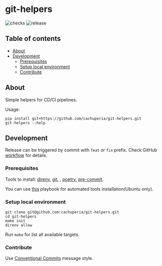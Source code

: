# git-helpers
![checks][checks] ![release][release]
## Table of contents
* [About](#about)
* [Development](#development)
  * [Prerequisites](#prerequisites)
  * [Setup local environment](#setup-local-environment)
  * [Contribute](#contribute)

## About

Simple helpers for CD/CI pipelines.

Usage:
```shell
pip install git+https://github.com/cachuperia/git-helpers.git
git-helpers --help
```

## Development

Release can be triggered by commit with `feat` or `fix` prefix. Check GitHub [workflow](.github/workflows/release.yml:L13) for details.

### Prerequisites

Tools to install: [direnv][d], [git][g], , [poetry][p], [pre-commit][pk].

You can use [this][a] playbook for automated tools installation(Ubuntu only).

### Setup local environment

```shell
git clone git@github.com:cachuperia/git-helpers.git
cd git-helpers
make init
direnv allow
```
Run `make` for list all available targets.

### Contribute

Use [Conventional Commits][cc] message style.

[a]: https://github.com/IaroslavR/ansible-role-server-bootstrap
[cc]: https://www.conventionalcommits.org/en/v1.0.0/
[d]: https://direnv.net/
[g]: https://www.atlassian.com/git/tutorials/install-git
[p]: https://python-poetry.org/docs/#installation
[pk]: https://pre-commit.com/#install

[checks]: https://github.com/agblox/git-helpers/actions/workflows/checks.yml/badge.svg
[release]: https://github.com/agblox/git-helpers/actions/workflows/release.yml/badge.svg

[wch]: .github/workflows/checks.yml
[wr]: .github/workflows/release.yml
